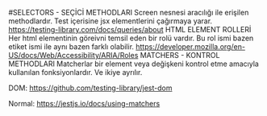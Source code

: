 #SELECTORS - SEÇİCİ METHODLARI
Screen nesnesi aracılığı ile erişilen methodlardır.
Test içerisine jsx elementlerini çağırmaya yarar.
https://testing-library.com/docs/queries/about
HTML ELEMENT ROLLERİ
Her html elementinin göreivni temsil eden bir rolü vardır. Bu rol ismi bazen etiket ismi ile aynı bazen farklı olabilir.
https://developer.mozilla.org/en-US/docs/Web/Accessibility/ARIA/Roles
MATCHERS - KONTROL METHODLARI
Matcherlar bir element veya değişkeni kontrol etme amacıyla kullanılan fonksiyonlardır. Ve ikiye ayrılır.

DOM: https://github.com/testing-library/jest-dom

Normal: https://jestjs.io/docs/using-matchers